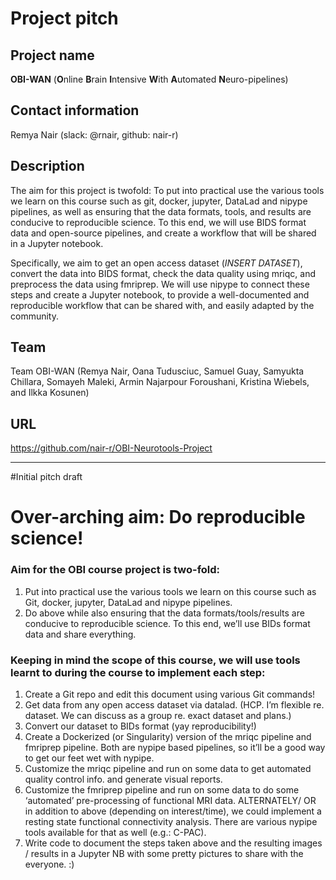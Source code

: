 # Project pitch

## Project name
**OBI-WAN** (**O**nline **B**rain **I**ntensive **W**ith **A**utomated **N**euro-pipelines)

## Contact information
Remya Nair (slack: \@rnair, github: nair-r)

## Description
The aim for this project is twofold: To put into practical use the various tools we learn on this course such as git, docker, jupyter, DataLad and nipype pipelines, as well as ensuring that the data formats, tools, and results are conducive to reproducible science. To this end, we will use BIDS format data and open-source pipelines, and create a workflow that will be shared in a Jupyter notebook.

Specifically, we aim to get an open access dataset (*INSERT DATASET*), convert the data into BIDS format, check the data quality using mriqc, and preprocess the data using fmriprep. We will use nipype to connect these steps and create a Jupyter notebook, to provide a well-documented and reproducible workflow that can be shared with, and easily adapted by the community. 

## Team
Team OBI-WAN (Remya Nair, Oana Tudusciuc, Samuel Guay, Samyukta Chillara, Somayeh Maleki, Armin Najarpour Foroushani, Kristina Wiebels, and Ilkka Kosunen)

## URL
https://github.com/nair-r/OBI-Neurotools-Project

---
#Initial pitch draft

# Over-arching aim:  Do reproducible science!
### Aim for the OBI course project is two-fold:
1. Put into practical use the various tools we learn on this course such as Git, docker, jupyter, DataLad and nipype pipelines.
2. Do above while also ensuring that the data formats/tools/results are conducive to reproducible science. To this end, we’ll use BIDs format data and share everything.

### Keeping in mind the scope of this course, we will use tools learnt to during the course to implement each step:
1. Create a Git repo and edit this document using various Git commands!
2. Get data from any open access dataset via datalad. (HCP. I’m flexible re. dataset.
   We can discuss as a group re. exact dataset and plans.)
3. Convert our dataset to BIDs format (yay reproducibility!)
4. Create a Dockerized (or Singularity) version of the mriqc pipeline and fmriprep pipeline.
   Both are nypipe based pipelines, so it’ll be a good way to get our feet wet with nypipe.
5. Customize the mriqc pipeline and run on some data to get automated quality control info. and generate visual reports.
6. Customize the fmriprep pipeline and run on some data to do some ‘automated’ pre-processing of functional MRI data.
ALTERNATELY/ OR in addition to above (depending on interest/time), we could implement a resting state functional connectivity analysis.
There are various nypipe tools available for that as well (e.g.: C-PAC).
7. Write code to document the steps taken above and the resulting images / results in a Jupyter NB with some pretty pictures to share with the everyone. :)

